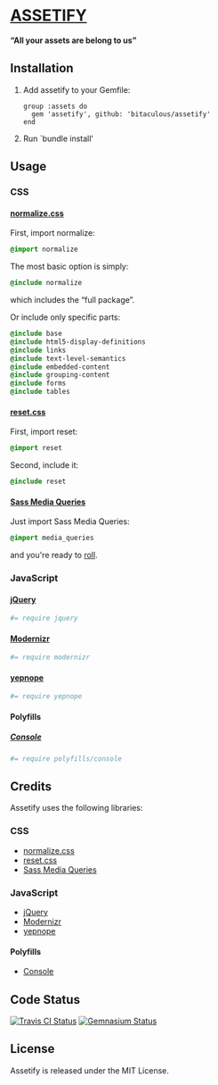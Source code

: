 [ASSETIFY](http://bitaculous.github.io/assetify "Assetify")
===========================================================

**“All your assets are belong to us”**

Installation
------------

1.  Add assetify to your Gemfile:

    ```
    group :assets do
      gem 'assetify', github: 'bitaculous/assetify'
    end
    ```

2.  Run `bundle install'

Usage
-----

### CSS

#### [normalize.css](http://necolas.github.io/normalize.css "normalize.css")

First, import normalize:

```sass
@import normalize
```

The most basic option is simply:

```sass
@include normalize
```

which includes the “full package”.

Or include only specific parts:

```sass
@include base
@include html5-display-definitions
@include links
@include text-level-semantics
@include embedded-content
@include grouping-content
@include forms
@include tables
```

#### [reset.css](http://meyerweb.com/eric/tools/css/reset "reset.css")

First, import reset:

```sass
@import reset
```

Second, include it:

```sass
@include reset
```

#### [Sass Media Queries](http://paranoida.github.io/sass-mediaqueries "Sass Media Queries")

Just import Sass Media Queries:

```sass
@import media_queries
```

and you're ready to [roll](http://paranoida.github.io/sass-mediaqueries "Sass Media Queries").

### JavaScript

#### [jQuery](http://jquery.com "The Write Less, Do More, JavaScript Library.")

```coffeescript
#= require jquery
```

#### [Modernizr](http://modernizr.com "Modernizr is a JavaScript library that detects HTML5 and CSS3 features in the user’s browser.")

```coffeescript
#= require modernizr
```

#### [yepnope](http://yepnopejs.com "yepnope is an asynchronous conditional resource loader that's super-fast, and allows you to load only the scripts that your users need.")

```coffeescript
#= require yepnope
```

#### Polyfills

##### [Console](https://github.com/h5bp/html5-boilerplate/blob/master/js/plugins.js "Avoid `console` errors in browsers that lack a console.")

```coffeescript
#= require polyfills/console
```

Credits
-------

Assetify uses the following libraries:

### CSS

* [normalize.css](http://necolas.github.io/normalize.css "normalize.css")
* [reset.css](http://meyerweb.com/eric/tools/css/reset "reset.css")
* [Sass Media Queries](http://paranoida.github.io/sass-mediaqueries "Sass Media Queries")

### JavaScript

* [jQuery](http://jquery.com "The Write Less, Do More, JavaScript Library.")
* [Modernizr](http://modernizr.com "Modernizr is a JavaScript library that detects HTML5 and CSS3 features in the user’s browser.")
* [yepnope](http://yepnopejs.com "yepnope is an asynchronous conditional resource loader that's super-fast, and allows you to load only the scripts that your users need.")

#### Polyfills

* [Console](https://github.com/h5bp/html5-boilerplate/blob/master/js/plugins.js "Avoid `console` errors in browsers that lack a console.")

Code Status
-----------

[<img src="https://travis-ci.org/bitaculous/assetify.svg" title="Travis CI Status" alt="Travis CI Status" />](http://travis-ci.org/bitaculous/assetify)
[<img src="https://gemnasium.com/bitaculous/assetify.svg" title="Gemnasium Status" alt="Gemnasium Status" />](https://gemnasium.com/bitaculous/assetify)

License
-------

Assetify is released under the MIT License.